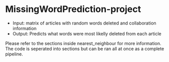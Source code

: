 # MissingWordPrediction-project

+ Input: matrix of articles with random words deleted and collaboration information
+ Output: Predicts what words were most likelly deleted from each article

Please refer to the sections inside nearest_neighbour for more information. The code is seperated into sections but can be ran all at once as a complete pipeline.
